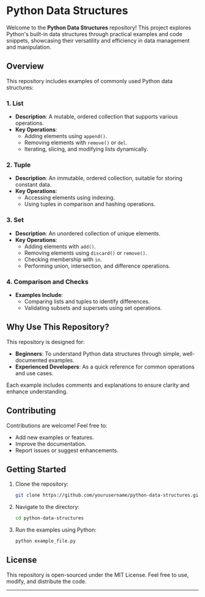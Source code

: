 # Python Data Structures

Welcome to the **Python Data Structures** repository! This project explores Python's built-in data structures through practical examples and code snippets, showcasing their versatility and efficiency in data management and manipulation.

## Overview
This repository includes examples of commonly used Python data structures:

### 1. **List**
- **Description**: A mutable, ordered collection that supports various operations.
- **Key Operations**:
  - Adding elements using `append()`.
  - Removing elements with `remove()` or `del`.
  - Iterating, slicing, and modifying lists dynamically.

### 2. **Tuple**
- **Description**: An immutable, ordered collection, suitable for storing constant data.
- **Key Operations**:
  - Accessing elements using indexing.
  - Using tuples in comparison and hashing operations.

### 3. **Set**
- **Description**: An unordered collection of unique elements.
- **Key Operations**:
  - Adding elements with `add()`.
  - Removing elements using `discard()` or `remove()`.
  - Checking membership with `in`.
  - Performing union, intersection, and difference operations.

### 4. **Comparison and Checks**
- **Examples Include**:
  - Comparing lists and tuples to identify differences.
  - Validating subsets and supersets using set operations.

## Why Use This Repository?
This repository is designed for:
- **Beginners**: To understand Python data structures through simple, well-documented examples.
- **Experienced Developers**: As a quick reference for common operations and use cases.

Each example includes comments and explanations to ensure clarity and enhance understanding.

## Contributing
Contributions are welcome! Feel free to:
- Add new examples or features.
- Improve the documentation.
- Report issues or suggest enhancements.

## Getting Started
1. Clone the repository:
   ```bash
   git clone https://github.com/yourusername/python-data-structures.git
   ```
2. Navigate to the directory:
   ```bash
   cd python-data-structures
   ```
3. Run the examples using Python:
   ```bash
   python example_file.py
   ```

## License
This repository is open-sourced under the MIT License. Feel free to use, modify, and distribute the code.

---
